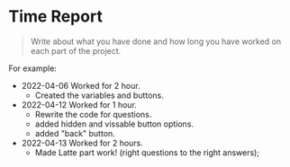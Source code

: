 # Time Report

> Write about what you have done and how long you have worked on each part of the project.

For example: 

- 2022-04-06 Worked for 2 hour.
  - Created the variables and buttons.
- 2022-04-12 Worked for 1 hour.
  - Rewrite the code for questions.
  - added hidden and vissable button options.
  - added "back" button.
- 2022-04-13 Worked for 2 hours.
  - Made Latte part work! (right questions to the right answers);
  

